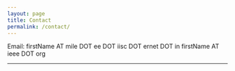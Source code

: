 ```yaml
---
layout: page
title: Contact
permalink: /contact/
---
```


Email:
firstName AT mile DOT ee DOT iisc DOT ernet DOT in
firstName AT ieee DOT org

<!--Address:
Room #202, MILE Lab, Department of Electrical Engineering,
Indian Institute of Science, Bangalore, KA 560-012, India.
-->
<hr/>
